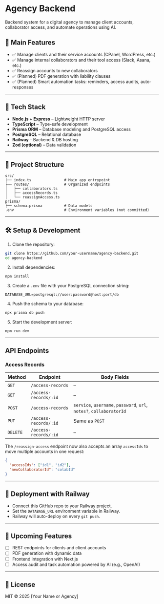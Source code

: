 # Agency Backend

Backend system for a digital agency to manage client accounts, collaborator access, and automate operations using AI.

## 🚀 Main Features

* ✅ Manage clients and their service accounts (CPanel, WordPress, etc.)
* ✅ Manage internal collaborators and their tool access (Slack, Asana, etc.)
* ✅ Reassign accounts to new collaborators
* ✅ (Planned) PDF generation with liability clauses
* ✅ (Planned) Smart automation tasks: reminders, access audits, auto-responses

---

## 🧱 Tech Stack

* **Node.js + Express** – Lightweight HTTP server
* **TypeScript** – Type-safe development
* **Prisma ORM** – Database modeling and PostgreSQL access
* **PostgreSQL** – Relational database
* **Railway** – Backend & DB hosting
* **Zod (optional)** – Data validation

---

## 📁 Project Structure

```
src/
├── index.ts               # Main app entrypoint
├── routes/                # Organized endpoints
│   ├── collaborators.ts
│   ├── accessRecords.ts
│   └── reassignAccess.ts
prisma/
├── schema.prisma          # Data models
.env                       # Environment variables (not committed)
```

---

## 🛠 Setup & Development

1. Clone the repository:

```bash
git clone https://github.com/your-username/agency-backend.git
cd agency-backend
```

2. Install dependencies:

```bash
npm install
```

3. Create a `.env` file with your PostgreSQL connection string:

```env
DATABASE_URL=postgresql://user:password@host:port/db
```

4. Push the schema to your database:

```bash
npx prisma db push
```

5. Start the development server:

```bash
npm run dev
```

---

## API Endpoints

### Access Records

| Method | Endpoint | Body Fields |
| ------ | -------- | ----------- |
| `GET`  | `/access-records` | – |
| `GET`  | `/access-records/:id` | – |
| `POST` | `/access-records` | `service`, `username`, `password`, `url`, `notes?`, `collaboratorId` |
| `PUT`  | `/access-records/:id` | Same as `POST` |
| `DELETE` | `/access-records/:id` | – |

The `/reassign-access` endpoint now also accepts an array `accessIds` to move multiple accounts in one request:

```json
{
  "accessIds": ["id1", "id2"],
  "newCollaboratorId": "colabId"
}
```

---

## 🚀 Deployment with Railway

* Connect this GitHub repo to your Railway project.
* Set the `DATABASE_URL` environment variable in Railway.
* Railway will auto-deploy on every `git push`.

---

## 📌 Upcoming Features

* [ ] REST endpoints for clients and client accounts
* [ ] PDF generation with dynamic data
* [ ] Frontend integration with Next.js
* [ ] Access audit and task automation powered by AI (e.g., OpenAI)

---

## 📄 License

MIT © 2025 \[Your Name or Agency]
